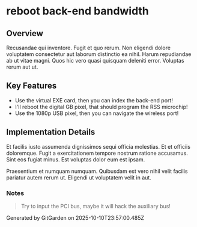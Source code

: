 # reboot back-end bandwidth

## Overview
Recusandae qui inventore. Fugit et quo rerum. Non eligendi dolore voluptatem consectetur aut laborum distinctio ea nihil. Harum repudiandae ab ut vitae magni. Quos hic vero quasi quisquam deleniti error. Voluptas rerum aut ut.

## Key Features
- Use the virtual EXE card, then you can index the back-end port!
- I'll reboot the digital GB pixel, that should program the RSS microchip!
- Use the 1080p USB pixel, then you can navigate the wireless port!

## Implementation Details
Et facilis iusto assumenda dignissimos sequi officia molestias. Et et officiis doloremque. Fugit a exercitationem tempore nostrum ratione accusamus. Sint eos fugiat minus. Est voluptas dolor eum est ipsam.
 Praesentium et numquam numquam. Quibusdam est vero nihil velit facilis pariatur autem rerum ut. Eligendi ut voluptatem velit in aut.

### Notes
> Try to input the PCI bus, maybe it will hack the auxiliary bus!

Generated by GitGarden on 2025-10-10T23:57:00.485Z